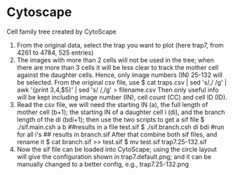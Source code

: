 # Cytoscape
 Cell family tree created by CytoScape

1. From the original data, select the trap you want to plot (here trap7, from 4261 to 4784, 525 entries)
2. The images with more than 2 cells will not be used in the tree; when there are more than 3 cells it will be less clear to track the mother cell against the daughter cells. Hence, only image numbers (IN) 25-132 will be selected. From the original csv file, use
$ cat traps.csv | sed 's/,/ /g' | awk '{print $3,$4,$5}' | sed 's/ /,/g' > filename.csv
Then only useful info will be kept including image number (IN), cell count (CC) and cell ID (ID).
3. Read the csv file, we will need the starting IN (a), the full length of mother cell (b+1); the starting IN of a daughter cell i (di), and the branch length of the di (bdi+1); then use the two scripts to get a sif file
$ ./sif.main.csh a b ##results in a file test.sif
$ ./sif.branch.csh di bdi #run for all i's  ## results in branch.sif
After that combine both sif files, and rename it
$ cat branch.sif >> test.sif
$ mv test.sif trap7.25-132.sif
4. Now the sif file can be loaded into CytoScape; using the circle layout will give the configuration shown in trap7.default.png; and it can be manually changed to a better config, e.g., trap7.25-132.png
